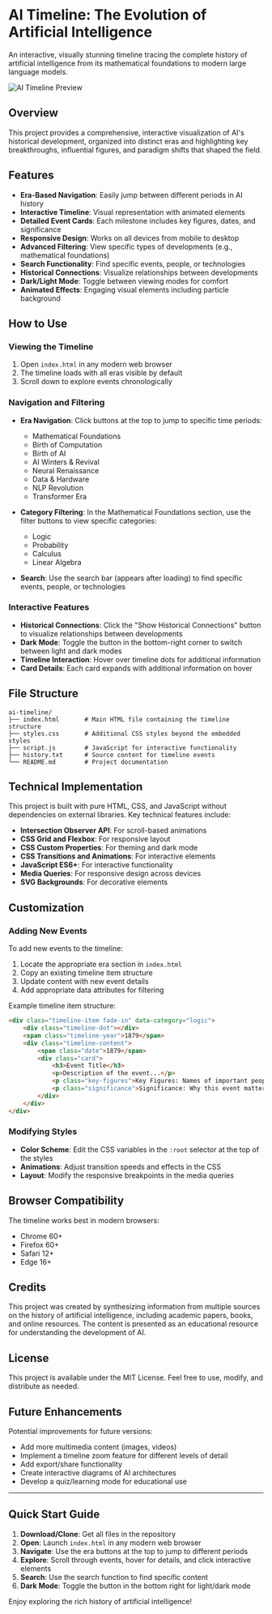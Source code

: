 # AI Timeline: The Evolution of Artificial Intelligence

An interactive, visually stunning timeline tracing the complete history of artificial intelligence from its mathematical foundations to modern large language models.

![AI Timeline Preview](https://via.placeholder.com/800x400?text=AI+Timeline+Visualization)

## Overview

This project provides a comprehensive, interactive visualization of AI's historical development, organized into distinct eras and highlighting key breakthroughs, influential figures, and paradigm shifts that shaped the field.

## Features

- **Era-Based Navigation**: Easily jump between different periods in AI history
- **Interactive Timeline**: Visual representation with animated elements
- **Detailed Event Cards**: Each milestone includes key figures, dates, and significance
- **Responsive Design**: Works on all devices from mobile to desktop
- **Advanced Filtering**: View specific types of developments (e.g., mathematical foundations)
- **Search Functionality**: Find specific events, people, or technologies
- **Historical Connections**: Visualize relationships between developments
- **Dark/Light Mode**: Toggle between viewing modes for comfort
- **Animated Effects**: Engaging visual elements including particle background

## How to Use

### Viewing the Timeline

1. Open `index.html` in any modern web browser
2. The timeline loads with all eras visible by default
3. Scroll down to explore events chronologically

### Navigation and Filtering

- **Era Navigation**: Click buttons at the top to jump to specific time periods:
  - Mathematical Foundations
  - Birth of Computation
  - Birth of AI
  - AI Winters & Revival
  - Neural Renaissance
  - Data & Hardware
  - NLP Revolution
  - Transformer Era

- **Category Filtering**: In the Mathematical Foundations section, use the filter buttons to view specific categories:
  - Logic
  - Probability
  - Calculus
  - Linear Algebra

- **Search**: Use the search bar (appears after loading) to find specific events, people, or technologies

### Interactive Features

- **Historical Connections**: Click the "Show Historical Connections" button to visualize relationships between developments
- **Dark Mode**: Toggle the button in the bottom-right corner to switch between light and dark modes
- **Timeline Interaction**: Hover over timeline dots for additional information
- **Card Details**: Each card expands with additional information on hover

## File Structure

```
ai-timeline/
├── index.html       # Main HTML file containing the timeline structure
├── styles.css       # Additional CSS styles beyond the embedded styles
├── script.js        # JavaScript for interactive functionality
├── history.txt      # Source content for timeline events
└── README.md        # Project documentation
```

## Technical Implementation

This project is built with pure HTML, CSS, and JavaScript without dependencies on external libraries. Key technical features include:

- **Intersection Observer API**: For scroll-based animations
- **CSS Grid and Flexbox**: For responsive layout
- **CSS Custom Properties**: For theming and dark mode
- **CSS Transitions and Animations**: For interactive elements
- **JavaScript ES6+**: For interactive functionality
- **Media Queries**: For responsive design across devices
- **SVG Backgrounds**: For decorative elements

## Customization

### Adding New Events

To add new events to the timeline:

1. Locate the appropriate era section in `index.html`
2. Copy an existing timeline item structure
3. Update content with new event details
4. Add appropriate data attributes for filtering

Example timeline item structure:
```html
<div class="timeline-item fade-in" data-category="logic">
    <div class="timeline-dot"></div>
    <span class="timeline-year">1879</span>
    <div class="timeline-content">
        <span class="date">1879</span>
        <div class="card">
            <h3>Event Title</h3>
            <p>Description of the event...</p>
            <p class="key-figures">Key Figures: Names of important people</p>
            <p class="significance">Significance: Why this event matters...</p>
        </div>
    </div>
</div>
```

### Modifying Styles

- **Color Scheme**: Edit the CSS variables in the `:root` selector at the top of the styles
- **Animations**: Adjust transition speeds and effects in the CSS
- **Layout**: Modify the responsive breakpoints in the media queries

## Browser Compatibility

The timeline works best in modern browsers:
- Chrome 60+
- Firefox 60+
- Safari 12+
- Edge 16+

## Credits

This project was created by synthesizing information from multiple sources on the history of artificial intelligence, including academic papers, books, and online resources. The content is presented as an educational resource for understanding the development of AI.

## License

This project is available under the MIT License. Feel free to use, modify, and distribute as needed.

## Future Enhancements

Potential improvements for future versions:

- Add more multimedia content (images, videos)
- Implement a timeline zoom feature for different levels of detail
- Add export/share functionality
- Create interactive diagrams of AI architectures
- Develop a quiz/learning mode for educational use

---

## Quick Start Guide

1. **Download/Clone**: Get all files in the repository
2. **Open**: Launch `index.html` in any modern web browser
3. **Navigate**: Use the era buttons at the top to jump to different periods
4. **Explore**: Scroll through events, hover for details, and click interactive elements
5. **Search**: Use the search function to find specific content
6. **Dark Mode**: Toggle the button in the bottom right for light/dark mode

Enjoy exploring the rich history of artificial intelligence!